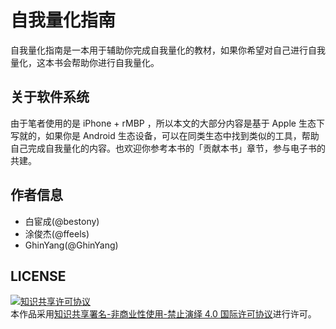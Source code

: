 # 自我量化指南

自我量化指南是一本用于辅助你完成自我量化的教材，如果你希望对自己进行自我量化，这本书会帮助你进行自我量化。

## 关于软件系统

由于笔者使用的是 iPhone + rMBP ，所以本文的大部分内容是基于 Apple 生态下写就的，如果你是 Android 生态设备，可以在同类生态中找到类似的工具，帮助自己完成自我量化的内容。也欢迎你参考本书的「贡献本书」章节，参与电子书的共建。

## 作者信息

- 白宦成(@bestony)
- 涂俊杰(@ffeels)
- GhinYang(@GhinYang)

## LICENSE 

<a rel="license" href="http://creativecommons.org/licenses/by-nc-nd/4.0/"><img alt="知识共享许可协议" style="border-width:0" src="https://i.creativecommons.org/l/by-nc-nd/4.0/88x31.png" /></a><br />本作品采用<a rel="license" href="http://creativecommons.org/licenses/by-nc-nd/4.0/">知识共享署名-非商业性使用-禁止演绎 4.0 国际许可协议</a>进行许可。
